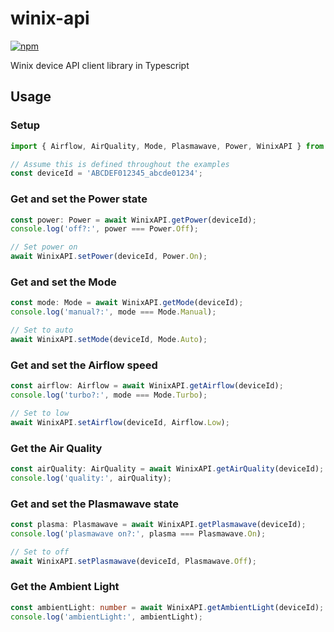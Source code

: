 # winix-api

[![npm](https://img.shields.io/npm/dt/winix-api)](https://www.npmjs.com/package/winix-api)

Winix device API client library in Typescript

## Usage

### Setup

```typescript
import { Airflow, AirQuality, Mode, Plasmawave, Power, WinixAPI } from 'winix-api'

// Assume this is defined throughout the examples
const deviceId = 'ABCDEF012345_abcde01234';
```

### Get and set the Power state

```typescript
const power: Power = await WinixAPI.getPower(deviceId);
console.log('off?:', power === Power.Off);

// Set power on
await WinixAPI.setPower(deviceId, Power.On);
```

### Get and set the Mode

```typescript
const mode: Mode = await WinixAPI.getMode(deviceId);
console.log('manual?:', mode === Mode.Manual);

// Set to auto
await WinixAPI.setMode(deviceId, Mode.Auto);
```

### Get and set the Airflow speed

```typescript
const airflow: Airflow = await WinixAPI.getAirflow(deviceId);
console.log('turbo?:', mode === Mode.Turbo);

// Set to low
await WinixAPI.setAirflow(deviceId, Airflow.Low);
```

### Get the Air Quality

```typescript
const airQuality: AirQuality = await WinixAPI.getAirQuality(deviceId);
console.log('quality:', airQuality);
```

### Get and set the Plasmawave state

```typescript
const plasma: Plasmawave = await WinixAPI.getPlasmawave(deviceId);
console.log('plasmawave on?:', plasma === Plasmawave.On);

// Set to off
await WinixAPI.setPlasmawave(deviceId, Plasmawave.Off);
```

### Get the Ambient Light

```typescript
const ambientLight: number = await WinixAPI.getAmbientLight(deviceId);
console.log('ambientLight:', ambientLight);
```
